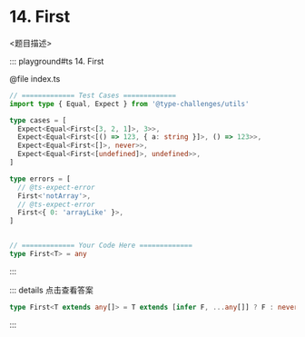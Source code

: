 # 14. First

<题目描述>

::: playground#ts 14. First

@file index.ts

```ts
// ============= Test Cases =============
import type { Equal, Expect } from '@type-challenges/utils'

type cases = [
  Expect<Equal<First<[3, 2, 1]>, 3>>,
  Expect<Equal<First<[() => 123, { a: string }]>, () => 123>>,
  Expect<Equal<First<[]>, never>>,
  Expect<Equal<First<[undefined]>, undefined>>,
]

type errors = [
  // @ts-expect-error
  First<'notArray'>,
  // @ts-expect-error
  First<{ 0: 'arrayLike' }>,
]


// ============= Your Code Here =============
type First<T> = any
```

:::

::: details 点击查看答案

```ts
type First<T extends any[]> = T extends [infer F, ...any[]] ? F : never
```

:::
